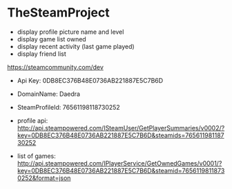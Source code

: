 # TheSteamProject

- display profile picture name and level
- display game list owned
- display recent activity (last game played)
- display friend list

https://steamcommunity.com/dev

- Api Key: 0DB8EC376B48E0736AB221887E5C7B6D
- DomainName: Daedra
- SteamProfileId: 76561198118730252

- profile api: http://api.steampowered.com/ISteamUser/GetPlayerSummaries/v0002/?key=0DB8EC376B48E0736AB221887E5C7B6D&steamids=76561198118730252
- list of games: http://api.steampowered.com/IPlayerService/GetOwnedGames/v0001/?key=0DB8EC376B48E0736AB221887E5C7B6D&steamid=76561198118730252&format=json
